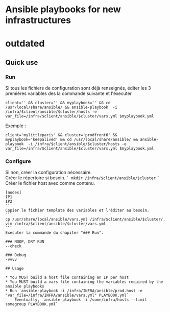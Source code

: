 # Ansible playbooks for new infrastructures

# outdated

## Quick use
### Run
Si tous les fichiers de configuration sont déjà renseignés, éditer les 3 premières variables des la commande suivante et l'éxecuter
```
client='' && cluster='' && myplaybook='' && cd /usr/local/share/ansible/ && ansible-playbook  -i /infra/$client/ansible/$cluster/hosts -e var_file=/infra/$client/ansible/$cluster/vars.yml $myplaybook.yml
```
Exemple :
```
client='mylittleparis' && cluster='prodfront6' && myplaybook='keepalived' && cd /usr/local/share/ansible/ && ansible-playbook  -i /infra/$client/ansible/$cluster/hosts -e var_file=/infra/$client/ansible/$cluster/vars.yml $myplaybook.yml
```

### Configure
Si non, créer la configuration nécessaire.  
Créer le répertoire si besoin.
``̀ 
mkdir /infra/$client/ansible/$cluster
``̀ 
Créer le fichier host avec comme contenu.
```
[nodes]
IP1
IP2
`̀``
Copier le fichier template des variables et l'éditer au besoin.
`̀``
cp /usr/share/local/ansible/vars.yml /infra/$client/ansible/$cluster/.
vim /infra/$client/ansible/$cluster/vars.yml
`̀``
Executer la commande du chapiter "### Run".

### NOOP, DRY RUN
--check

### Debug
-vvvv

## Usage 

* You MUST build a host file containing an IP per host 
* You MUST build a vars file containing the variables required by the ansible playbooks
* Run `ansible-playbook -i /infra/INFRA/ansible/prod.host -e "var_file=/infra/INFRA/ansible/vars.yml" PLAYBOOK.yml`
  - Eventually, `ansible-playbook -i /some/infra/hosts --limit somegroup PLAYBOOK.yml`
